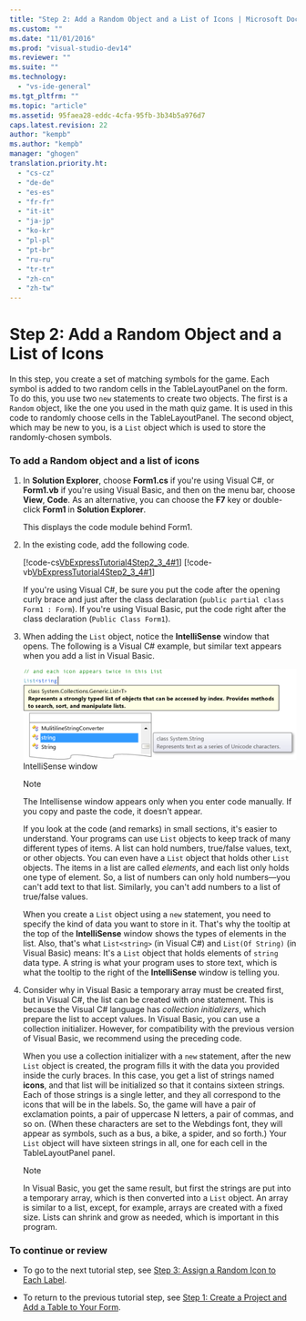 ```yaml
---
title: "Step 2: Add a Random Object and a List of Icons | Microsoft Docs"
ms.custom: ""
ms.date: "11/01/2016"
ms.prod: "visual-studio-dev14"
ms.reviewer: ""
ms.suite: ""
ms.technology: 
  - "vs-ide-general"
ms.tgt_pltfrm: ""
ms.topic: "article"
ms.assetid: 95faea28-eddc-4cfa-95fb-3b34b5a976d7
caps.latest.revision: 22
author: "kempb"
ms.author: "kempb"
manager: "ghogen"
translation.priority.ht: 
  - "cs-cz"
  - "de-de"
  - "es-es"
  - "fr-fr"
  - "it-it"
  - "ja-jp"
  - "ko-kr"
  - "pl-pl"
  - "pt-br"
  - "ru-ru"
  - "tr-tr"
  - "zh-cn"
  - "zh-tw"
---
```

# Step 2: Add a Random Object and a List of Icons
In this step, you create a set of matching symbols for the game. Each symbol is added to two random cells in the TableLayoutPanel on the form. To do this, you use two `new` statements to create two objects. The first is a `Random` object, like the one you used in the math quiz game. It is used in this code to randomly choose cells in the TableLayoutPanel. The second object, which may be new to you, is a `List` object which is used to store the randomly-chosen symbols.  
  
### To add a Random object and a list of icons  
  
1.  In **Solution Explorer**, choose **Form1.cs** if you're using Visual C#, or **Form1.vb** if you're using Visual Basic, and then on the menu bar, choose **View**, **Code**. As an alternative, you can choose the **F7** key or double-click **Form1** in **Solution Explorer**.  
  
     This displays the code module behind Form1.  
  
2.  In the existing code, add the following code.  
  
     [!code-cs[VbExpressTutorial4Step2_3_4#1](../ide/codesnippet/CSharp/step-2-add-a-random-object-and-a-list-of-icons_1.cs)]
     [!code-vb[VbExpressTutorial4Step2_3_4#1](../ide/codesnippet/VisualBasic/step-2-add-a-random-object-and-a-list-of-icons_1.vb)]  
  
     If you're using Visual C#, be sure you put the code after the opening curly brace and just after the class declaration (`public partial class Form1 : Form`). If you're using Visual Basic, put the code right after the class declaration (`Public Class Form1`).  
  
3.  When adding the `List` object, notice the **IntelliSense** window that opens. The following is a Visual C# example, but similar text appears when you add a list in Visual Basic.  
  
     ![Properties window showing Click event](../ide/media/express_listintellisense.png "Express_ListIntellisense")  
IntelliSense window  
  
    > [!NOTE]
    >  The Intellisense window appears only when you enter code manually. If you copy and paste the code, it doesn't appear.  
  
     If you look at the code (and remarks) in small sections, it's easier to understand. Your programs can use `List` objects to keep track of many different types of items. A list can hold numbers, true/false values, text, or other objects. You can even have a `List` object that holds other `List` objects. The items in a list are called *elements*, and each list only holds one type of element. So, a list of numbers can only hold numbers—you can't add text to that list. Similarly, you can't add numbers to a list of true/false values.  
  
     When you create a `List` object using a `new` statement, you need to specify the kind of data you want to store in it. That's why the tooltip at the top of the **IntelliSense** window shows the types of elements in the list. Also, that's what `List<string>` (in Visual C#) and `List(Of String)` (in Visual Basic) means: It's a `List` object that holds elements of `string` data type. A string is what your program uses to store text, which is what the tooltip to the right of the **IntelliSense** window is telling you.  
  
4.  Consider why in Visual Basic a temporary array must be created first, but in Visual C#, the list can be created with one statement. This is because the Visual C# language has *collection initializers*, which prepare the list to accept values. In Visual Basic, you can use a collection initializer. However, for compatibility with the previous version of Visual Basic, we recommend using the preceding code.  
  
     When you use a collection initializer with a `new` statement, after the new `List` object is created, the program fills it with the data you provided inside the curly braces. In this case, you get a list of strings named **icons**, and that list will be initialized so that it contains sixteen strings. Each of those strings is a single letter, and they all correspond to the icons that will be in the labels. So, the game will have a pair of exclamation points, a pair of uppercase N letters, a pair of commas, and so on. (When these characters are set to the Webdings font, they will appear as symbols, such as a bus, a bike, a spider, and so forth.) Your `List` object will have sixteen strings in all, one for each cell in the TableLayoutPanel panel.  
  
    > [!NOTE]
    >  In Visual Basic, you get the same result, but first the strings are put into a temporary array, which is then converted into a `List` object. An array is similar to a list, except, for example, arrays are created with a fixed size. Lists can shrink and grow as needed, which is important in this program.  
  
### To continue or review  
  
-   To go to the next tutorial step, see [Step 3: Assign a Random Icon to Each Label](../ide/step-3-assign-a-random-icon-to-each-label.md).  
  
-   To return to the previous tutorial step, see [Step 1: Create a Project and Add a Table to Your Form](../ide/step-1-create-a-project-and-add-a-table-to-your-form.md).